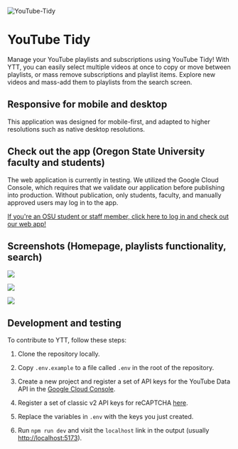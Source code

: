 ![YouTube-Tidy](https://github.com/osu-cs494-w24/youtube-tidy/assets/98569819/0fa7e74a-58c2-427b-a3ba-7897c0e4833a)

# YouTube Tidy

Manage your YouTube playlists and subscriptions using YouTube Tidy! With YTT, you can easily select multiple videos at once to copy or move between playlists, or mass remove subscriptions and playlist items. Explore new videos and mass-add them to playlists from the search screen.

## Responsive for mobile and desktop

This application was designed for mobile-first, and adapted to higher resolutions such as native desktop resolutions.

## Check out the app (Oregon State University faculty and students)

The web application is currently in testing. We utilized the Google Cloud Console, which requires that we validate our application before publishing into production. Without publication, only students, faculty, and manually approved users may log in to the app.

[If you're an OSU student or staff member, click here to log in and check out our web app!](https://youtubetidy.netlify.app/)

## Screenshots (Homepage, playlists functionality, search)

![](https://i.ibb.co/7KLPNrP/Screenshot-2024-03-29-at-16-22-55-You-Tube-Tidy.png)

![](https://i.ibb.co/CmZfXw5/Screenshot-2024-03-29-at-16-25-11-You-Tube-Tidy.png)

![](https://i.ibb.co/3c4knxN/Screenshot-2024-03-29-at-16-26-17-You-Tube-Tidy.png)

## Development and testing

To contribute to YTT, follow these steps:

1. Clone the repository locally.

2. Copy `.env.example` to a file called `.env` in the root of the repository.

3. Create a new project and register a set of API keys for the YouTube Data API in the [Google Cloud Console](https://console.cloud.google.com/apis/dashboard).

4. Register a set of classic v2 API keys for reCAPTCHA [here](https://www.google.com/recaptcha/admin/create).

5. Replace the variables in `.env` with the keys you just created.

6. Run `npm run dev` and visit the `localhost` link in the output (usually [http://localhost:5173](http://localhost:5173)).
